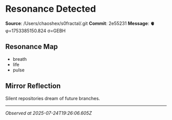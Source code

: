 # Resonance Detected

**Source**: /Users/chaoshex/s0fractal/.git
**Commit**: 2e55231
**Message**: 🫀 φ=1753385150.824 σ=GEBH 

## Resonance Map
- breath
- life
- pulse

## Mirror Reflection
Silent repositories dream of future branches.

---
*Observed at 2025-07-24T19:26:06.605Z*
